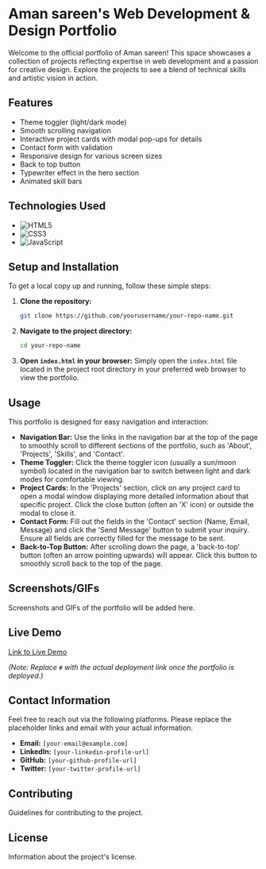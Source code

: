 # Aman sareen's Web Development & Design Portfolio

Welcome to the official portfolio of Aman sareen! This space showcases a collection of projects reflecting expertise in web development and a passion for creative design. Explore the projects to see a blend of technical skills and artistic vision in action.

## Features

- Theme toggler (light/dark mode)
- Smooth scrolling navigation
- Interactive project cards with modal pop-ups for details
- Contact form with validation
- Responsive design for various screen sizes
- Back to top button
- Typewriter effect in the hero section
- Animated skill bars

## Technologies Used

- ![HTML5](https://img.shields.io/badge/html5-%23E34F26.svg?style=for-the-badge&logo=html5&logoColor=white)
- ![CSS3](https://img.shields.io/badge/css3-%231572B6.svg?style=for-the-badge&logo=css3&logoColor=white)
- ![JavaScript](https://img.shields.io/badge/javascript-%23323330.svg?style=for-the-badge&logo=javascript&logoColor=%23F7DF1E)

## Setup and Installation

To get a local copy up and running, follow these simple steps:

1. **Clone the repository:**
   ```bash
   git clone https://github.com/yourusername/your-repo-name.git
   ```
2. **Navigate to the project directory:**
   ```bash
   cd your-repo-name
   ```
3. **Open `index.html` in your browser:**
   Simply open the `index.html` file located in the project root directory in your preferred web browser to view the portfolio.

## Usage

This portfolio is designed for easy navigation and interaction:

- **Navigation Bar:** Use the links in the navigation bar at the top of the page to smoothly scroll to different sections of the portfolio, such as 'About', 'Projects', 'Skills', and 'Contact'.
- **Theme Toggler:** Click the theme toggler icon (usually a sun/moon symbol) located in the navigation bar to switch between light and dark modes for comfortable viewing.
- **Project Cards:** In the 'Projects' section, click on any project card to open a modal window displaying more detailed information about that specific project. Click the close button (often an 'X' icon) or outside the modal to close it.
- **Contact Form:** Fill out the fields in the 'Contact' section (Name, Email, Message) and click the 'Send Message' button to submit your inquiry. Ensure all fields are correctly filled for the message to be sent.
- **Back-to-Top Button:** After scrolling down the page, a 'back-to-top' button (often an arrow pointing upwards) will appear. Click this button to smoothly scroll back to the top of the page.

## Screenshots/GIFs

Screenshots and GIFs of the portfolio will be added here.

## Live Demo

[Link to Live Demo](#)

*(Note: Replace `#` with the actual deployment link once the portfolio is deployed.)*

## Contact Information

Feel free to reach out via the following platforms. Please replace the placeholder links and email with your actual information.

- **Email:** `[your-email@example.com]`
- **LinkedIn:** `[your-linkedin-profile-url]`
- **GitHub:** `[your-github-profile-url]`
- **Twitter:** `[your-twitter-profile-url]`

## Contributing

Guidelines for contributing to the project.

## License

Information about the project's license.
